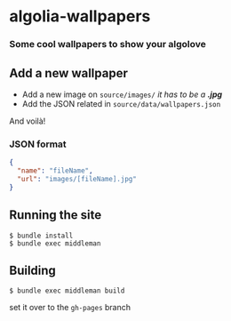 # algolia-wallpapers

### Some cool wallpapers to show your algolove

## Add a new wallpaper

* Add a new image on `source/images/` _it has to be a **.jpg**_
* Add the JSON related in `source/data/wallpapers.json`

And voilà!

### JSON format

```json
{
  "name": "fileName",
  "url": "images/[fileName].jpg"
}
```

## Running the site

```
$ bundle install
$ bundle exec middleman
```

## Building

```
$ bundle exec middleman build
```

set it over to the `gh-pages` branch
